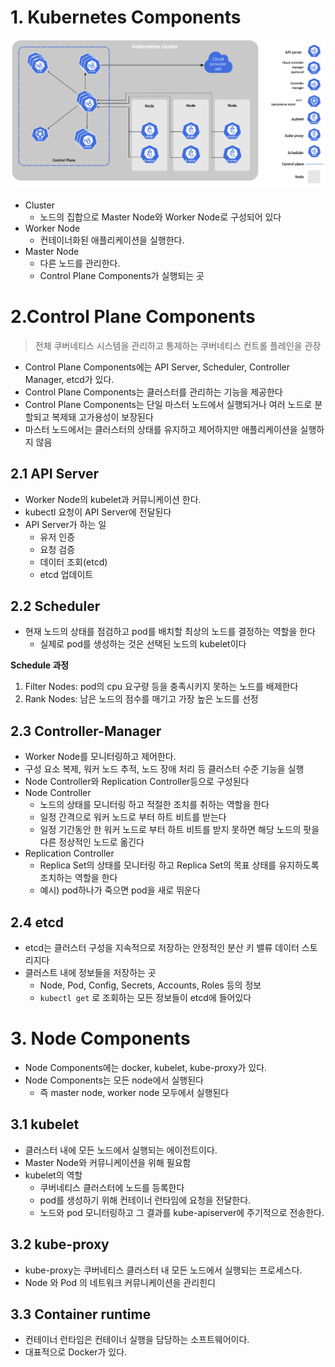# 1. Kubernetes Components

![image-20210930203721871](./images/components.png)

* Cluster
  * 노드의 집합으로 Master Node와 Worker Node로 구성되어 있다
* Worker Node
  * 컨테이너화된 애플리케이션을 실행한다.
* Master Node
  * 다른 노드를 관리한다.
  * Control Plane Components가 실행되는 곳



# 2.Control Plane Components

> 전체 쿠버네티스 시스템을 관리하고 통제하는 쿠버네티스 컨트롤 플레인을 관장

* Control Plane Components에는 API Server, Scheduler, Controller Manager, etcd가 있다.
* Control Plane Components는 클러스터를 관리하는 기능을 제공한다
* Control Plane Components는 단일 마스터 노드에서 실행되거나 여러 노드로 분할되고 복제돼 고가용성이 보장된다
* 마스터 노드에서는 클러스터의 상태를 유지하고 제어하지만 애플리케이션을 실행하지 않음



## 2.1 API Server

* Worker Node의 kubelet과 커뮤니케이션 한다.
* kubectl 요청이 API Server에 전달된다
* API Server가 하는 일
  * 유저 인증
  * 요청 검증
  * 데이터 조회(etcd)
  * etcd 업데이트



## 2.2 Scheduler

* 현재 노드의 상태를 점검하고 pod를 배치할 최상의 노드를 결정하는 역할을 한다
  * 실제로 pod를 생성하는 것은 선택된 노드의 kubelet이다

**Schedule 과정**

1. Filter Nodes: pod의 cpu 요구량 등을 충족시키지 못하는 노드를 배제한다
2. Rank Nodes: 남은 노드의 점수를 매기고 가장 높은 노드를 선정



## 2.3 Controller-Manager

* Worker Node를 모니터링하고 제어한다.
* 구성 요소 복제, 워커 노드 추적, 노드 장애 처리 등 클러스터 수준 기능을 실행
* Node Controller와  Replication Controller등으로 구성된다
* Node Controller
  * 노드의 상태를 모니터링 하고 적절한 조치를 취하는 역할을 한다
  * 일정 간격으로 워커 노드로 부터 하트 비트를 받는다
  * 일정 기간동안 한 워커 노드로 부터 하트 비트를 받지 못하면 해당 노드의 팟을 다른 정상적인 노드로 옮긴다
* Replication Controller
  * Replica Set의 상태를 모니터링 하고 Replica Set의 목표 상태를 유지하도록 조치하는 역할을 한다
  * 예시) pod하나가 죽으면 pod을 새로 뛰운다



## 2.4 etcd

* etcd는 클러스터 구성을 지속적으로 저장하는 안정적인 분산 키 밸류 데이터 스토리지다
* 클러스트 내에 정보들을 저장하는 곳
  * Node, Pod, Config, Secrets, Accounts, Roles 등의 정보
  * `kubectl get` 로 조회하는 모든 정보들이 etcd에 들어있다



# 3. Node Components

* Node Components에는 docker, kubelet, kube-proxy가 있다.
* Node Components는 모든 node에서 실행된다
  * 즉 master node, worker node 모두에서 실행된다



## 3.1 kubelet

* 클러스터 내에 모든 노드에서 실행되는 에이전트이다.
* Master Node와 커뮤니케이션을 위해 필요함
* kubelet의 역할
  * 쿠버네티스 클러스터에 노드를 등록한다
  * pod를 생성하기 위해 컨테이너 런타임에 요청을 전달한다.
  * 노드와 pod  모니터링하고 그 결과를 kube-apiserver에 주기적으로 전송한다.



## 3.2 kube-proxy

* kube-proxy는 쿠버네티스 클러스터 내 모든 노드에서 실행되는 프로세스다.
* Node 와 Pod 의 네트워크 커뮤니케이션을 관리힌디



## 3.3 Container runtime

* 컨테이너 런타임은 컨테이너 실행을 담당하는 소프트웨어이다.
* 대표적으로 Docker가 있다.